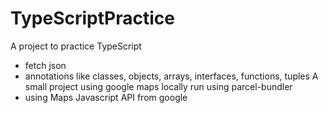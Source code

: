# TypeScriptPractice
A project to practice TypeScript
- fetch json
- annotations like classes, objects, arrays, interfaces, functions, tuples
A small project using google maps locally run using parcel-bundler
- using Maps Javascript API from google
